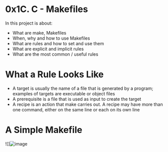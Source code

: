 # 0x1C. C - Makefiles
In this project is about:

-    What are make, Makefiles
-    When, why and how to use Makefiles
-    What are rules and how to set and use them
-    What are explicit and implicit rules
-    What are the most common / useful rules

# What a Rule Looks Like
* A target is usually the name of a file that is generated by a program; examples of targets are executable or object files
* A prerequisite is a file that is used as input to create the target
* A recipe is an action that make carries out. A recipe may have more than one command, either on the same line or each on its own line

# A Simple Makefile
![]![image](https://user-images.githubusercontent.com/91263172/207636558-2acdc2d7-6f27-4e0a-bd90-11bc57c40fb7.png)
